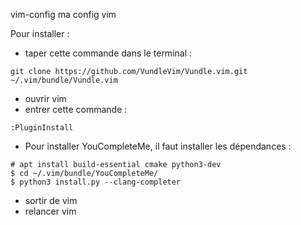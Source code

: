 vim-config
ma config vim


Pour installer : 
- taper cette commande dans le terminal : 
```
git clone https://github.com/VundleVim/Vundle.vim.git ~/.vim/bundle/Vundle.vim
```
- ouvrir vim
- entrer cette commande :
```shell
:PluginInstall
```
- Pour installer YouCompleteMe, il faut installer les dépendances :
```shell
# apt install build-essential cmake python3-dev
$ cd ~/.vim/bundle/YouCompleteMe/
$ python3 install.py --clang-completer
```
- sortir de vim
- relancer vim

